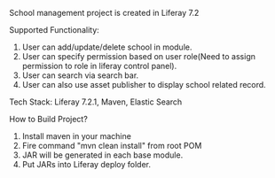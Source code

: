 School management project is created in Liferay 7.2

Supported Functionality: 

1. User can add/update/delete school in module.
2. User can specify permission based on user role(Need to assign permission to role in liferay control panel). 
3. User can search via search bar.
4. User can also use asset publisher to display school related record.

Tech Stack: Liferay 7.2.1, Maven, Elastic Search

How to Build Project?
1. Install maven in your machine
2. Fire command "mvn clean install" from root POM
3. JAR will be generated in each base module.
4. Put JARs into Liferay deploy folder.
